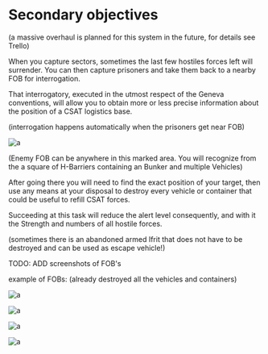 # Secondary objectives
(a massive overhaul is planned for this system in the future, for details see Trello)

When you capture sectors, sometimes the last few hostiles forces left will surrender. You can then capture prisoners and take them back to a nearby FOB for interrogation.

That interrogatory, executed in the utmost respect of the Geneva conventions, will allow you to obtain more or less precise information about the position of a CSAT logistics base.

(interrogation happens automatically when the prisoners get near FOB)

![a](http://vignette2.wikia.nocookie.net/greuh-liberation/images/8/81/Enemy_fob.png/revision/latest/scale-to-width-down/300?cb=20150922200214)

(Enemy FOB can be anywhere in this marked area. You will recognize from the a square of H-Barriers containing an Bunker and multiple Vehicles)

After going there you will need to find the exact position of your target, then use any means at your disposal to destroy every vehicle or container that could be useful to refill CSAT forces.

Succeeding at this task will reduce the alert level consequently, and with it the Strength and numbers of all hostile forces.

(sometimes there is an abandoned armed Ifrit that does not have to be destroyed and can be used as escape vehicle!)

TODO: ADD screenshots of FOB's

example of FOBs: (already destroyed all the vehicles and containers)

![a](http://vignette4.wikia.nocookie.net/greuh-liberation/images/c/c7/2015-10-03_00011.jpg/revision/latest/scale-to-width-down/500?cb=20151006182745)

![a](http://vignette1.wikia.nocookie.net/greuh-liberation/images/4/43/2015-10-03_00013.jpg/revision/latest/scale-to-width-down/500?cb=20151011082707)

![a](http://vignette3.wikia.nocookie.net/greuh-liberation/images/2/20/2015-11-29_19_27_26-2015-11-11_00001_2.png/revision/latest?cb=20151129182836)

![a](http://vignette2.wikia.nocookie.net/greuh-liberation/images/1/17/2015-11-17_00001.jpg/revision/latest?cb=20151129183002)